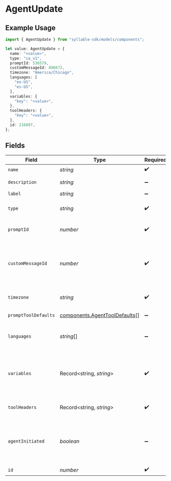 # AgentUpdate

## Example Usage

```typescript
import { AgentUpdate } from "syllable-sdk/models/components";

let value: AgentUpdate = {
  name: "<value>",
  type: "ca_v1",
  promptId: 536579,
  customMessageId: 896672,
  timezone: "America/Chicago",
  languages: [
    "en-US",
    "es-US",
  ],
  variables: {
    "key": "<value>",
  },
  toolHeaders: {
    "key": "<value>",
  },
  id: 216897,
};
```

## Fields

| Field                                                                                               | Type                                                                                                | Required                                                                                            | Description                                                                                         | Example                                                                                             |
| --------------------------------------------------------------------------------------------------- | --------------------------------------------------------------------------------------------------- | --------------------------------------------------------------------------------------------------- | --------------------------------------------------------------------------------------------------- | --------------------------------------------------------------------------------------------------- |
| `name`                                                                                              | *string*                                                                                            | :heavy_check_mark:                                                                                  | The agent name                                                                                      |                                                                                                     |
| `description`                                                                                       | *string*                                                                                            | :heavy_minus_sign:                                                                                  | The agent description                                                                               |                                                                                                     |
| `label`                                                                                             | *string*                                                                                            | :heavy_minus_sign:                                                                                  | The agent label                                                                                     |                                                                                                     |
| `type`                                                                                              | *string*                                                                                            | :heavy_check_mark:                                                                                  | The agent type. Can be an arbitrary string                                                          | ca_v1                                                                                               |
| `promptId`                                                                                          | *number*                                                                                            | :heavy_check_mark:                                                                                  | ID of the prompt associated with the agent                                                          |                                                                                                     |
| `customMessageId`                                                                                   | *number*                                                                                            | :heavy_check_mark:                                                                                  | ID of the custom message that should be delivered at the beginning of a conversation with the agent |                                                                                                     |
| `timezone`                                                                                          | *string*                                                                                            | :heavy_check_mark:                                                                                  | The time zone in which the agent operates                                                           | America/New_York                                                                                    |
| `promptToolDefaults`                                                                                | [components.AgentToolDefaults](../../models/components/agenttooldefaults.md)[]                      | :heavy_minus_sign:                                                                                  | The prompt tool defaults                                                                            |                                                                                                     |
| `languages`                                                                                         | *string*[]                                                                                          | :heavy_minus_sign:                                                                                  | BCP 47 codes of languages the agent supports                                                        | [<br/>"en-US",<br/>"es-US"<br/>]                                                                    |
| `variables`                                                                                         | Record<string, *string*>                                                                            | :heavy_check_mark:                                                                                  | Custom context variables for the conversation session. Keys should be prefixed with "vars.".        |                                                                                                     |
| `toolHeaders`                                                                                       | Record<string, *string*>                                                                            | :heavy_check_mark:                                                                                  | Optional headers to include in tool calls for agent.                                                |                                                                                                     |
| `agentInitiated`                                                                                    | *boolean*                                                                                           | :heavy_minus_sign:                                                                                  | Whether the agent initiates conversation with a user after the custom_message is delivered          |                                                                                                     |
| `id`                                                                                                | *number*                                                                                            | :heavy_check_mark:                                                                                  | The agent ID                                                                                        |                                                                                                     |